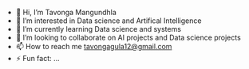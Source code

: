 - 👋 Hi, I’m Tavonga Mangundhla 
- 👀 I’m interested in Data science and Artifical Intelligence 
- 🌱 I’m currently learning Data science and systems 
- 💞️ I’m looking to collaborate on AI projects and Data science projects 
- 📫 How to reach me tavongagula12@gmail.com 
- ⚡ Fun fact: ...

<!---
tavongagula/tavongagula is a ✨ special ✨ repository because its `README.md` (this file) appears on your GitHub profile.
You can click the Preview link to take a look at your changes.
--->
